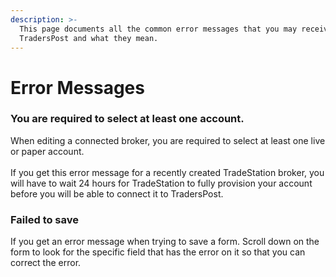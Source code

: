 ```yaml
---
description: >-
  This page documents all the common error messages that you may receive in
  TradersPost and what they mean.
---
```


# Error Messages

### You are required to select at least one account.

When editing a connected broker, you are required to select at least one live or paper account.\
\
If you get this error message for a recently created TradeStation broker, you will have to wait 24 hours for TradeStation to fully provision your account before you will be able to connect it to TradersPost.

### Failed to save

If you get an error message when trying to save a form. Scroll down on the form to look for the specific field that has the error on it so that you can correct the error.
